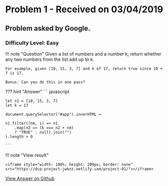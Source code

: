 # Problem 1 - Received on 03/04/2019

## Problem asked by Google.

### Difficulty Level: Easy

!!! note "Question"
    Given a list of numbers and a number k, return whether any two numbers from the list add up to k.

    For example, given [10, 15, 3, 7] and k of 17, return true since 10 + 7 is 17.

    Bonus: Can you do this in one pass?

??? hint "Answer"
    ``` javascript

    let n1 = [10, 15, 3, 7]
    let k = 17

    document.querySelector("#app").innerHTML =
    
    n1.filter((nm, i) => n1
        .map(n2 => (k === n2 + nm) 
        ? "TRUE" : null).join("")
    ).length > 0

    ```

!!! note "View result"

    <iframe style="width: 100%; height: 200px; border: none" src="https://dcp-project-jwknz.netlify.com/project-01/"></iframe>


<a class="btn btn-primary text-white" href="https://github.com/jwknz/dcp.jwk.nz/blob/master/projects/project-01/index.html" target="_blank">View Answer on Github</a>
